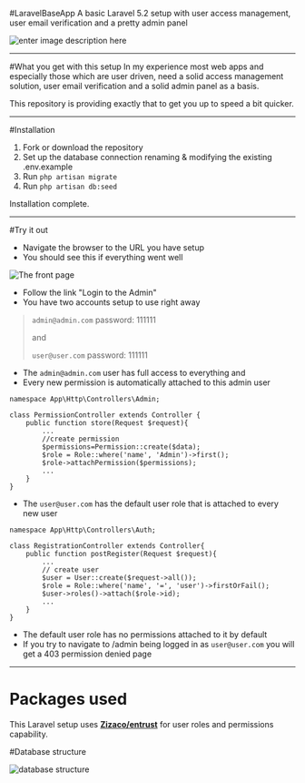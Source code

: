 #LaravelBaseApp
A basic Laravel 5.2 setup with user access management, user email verification and a pretty admin panel

![enter image description here](http://adnanmujkanovic.com/wp-content/uploads/2016/05/baseappheader.jpg)
________________

#What you get with this setup
In my experience most web apps and especially those which are user driven, need a solid access management solution, user email verification and a solid admin panel as a basis.

This repository is providing exactly that to get you up to speed a bit quicker.
________________

#Installation

1. Fork or download the repository
2. Set up the database connection renaming & modifying the existing .env.example
3. Run `php artisan migrate`
4. Run `php artisan db:seed`

Installation complete.
________________

#Try it out

 - Navigate the browser to the URL you have setup
 - You should see this if everything went well

![The front page](http://adnanmujkanovic.com/wp-content/uploads/2016/05/frontpage.jpg)

 -  Follow the link "Login to the Admin"
 - You have two accounts setup to use right away

>`admin@admin.com`
>password: 111111
> 
>and
> 
>`user@user.com`
>password: 111111

 - The `admin@admin.com` user has full access to everything and 
 - Every new permission is automatically attached to this admin user

```
namespace App\Http\Controllers\Admin;

class PermissionController extends Controller {
	public function store(Request $request){
		...
		//create permission
		$permissions=Permission::create($data);
		$role = Role::where('name', 'Admin')->first();
		$role->attachPermission($permissions);
		...
	}
}
```
 - The `user@user.com` has the default user role that is attached to every new user
```
namespace App\Http\Controllers\Auth;

class RegistrationController extends Controller{
	public function postRegister(Request $request){
		...
		// create user
		$user = User::create($request->all());
		$role = Role::where('name', '=', 'user')->firstOrFail();
		$user->roles()->attach($role->id);
		...
	}
}
```

 - The default user role has no permissions attached to it by default
 - If you try to navigate to /admin being logged in as `user@user.com` you will get a 403 permission denied page

___________________


# Packages used
This Laravel setup uses **[Zizaco/entrust](https://github.com/Zizaco/entrust)** for user roles and permissions capability.

#Database structure

![database structure](http://adnanmujkanovic.com/wp-content/uploads/2016/05/db_design.jpg)


